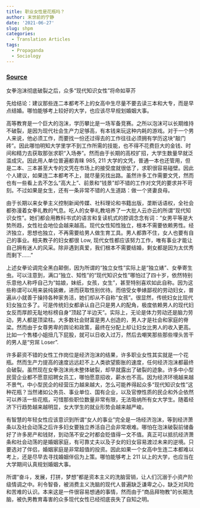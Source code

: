 ```yaml
---
title: 职业女性是花瓶吗？
author: 末世前的宁静
date: '2021-06-27'
slug: shpm
categories:
  - Translation Articles
tags:
  - Propaganda
  - Sociology
---
```


### [Source](https://www.zhihu.com/question/31212844/answer/418468061)



女拳泡沫彻底破裂之后，众多“现代知识女性”将命如草芥

先给结论：建议那些连二本都考不上的女高中生尽量不要去读三本和大专，而是早点结婚。哪怕能够考上较好的大学，也应该尽早规划婚姻大事。

高等教育是一个巨大的泡沫，学历攀比是一场军备竞赛。之所以泡沫可以长期维持不破裂，是因为现代社会生产力足够高，有本钱来玩这种内耗的游戏。对于一个男人来说，他必须工作，而要找一份还过得去的工作往往必须拥有学历这块“敲门砖”。因此哪怕明知大学里学不到工作所需的技能，也不得不花费巨大的金钱、时间和精力去获取那张求职“入场券”。然而由于长期的高校扩招，大学生数量早就泛滥成灾。因此用人单位普遍都青睐 985, 211 大学的文凭，普通一本也还管用，但是二本、三本甚至大专的文凭在市场上的接受度就很低了，求职很容易碰壁。因此个人建议，如果连二本都考不上，就尽量另找出路。虽然许多工作需要文凭，然而也有一些看上去不怎么“高大上”、前景和“钱景”却不错的工作对文凭的要求并不苛刻。不过如果是女生，还有一条非常不错的人生道路：做一个贤妻良母。

由于长期以来女拳主义控制新闻传媒、社科理论和书籍出版，垄断话语权，全社会都弥漫着女拳礼教的气息。吃人的女拳礼教培养了一大批人云亦云的所谓“现代知识女性”。她们都会用教科书式的语言和复读机式的腔调念念有词：“女男平等是大势所趋，女性社会地位会越来越高。现代女性知性独立，根本不需要依赖男性。经济独立，思想也独立，不再需要给男人做生育工具。男人都靠不住，女人也要有自己的事业。相夫教子的妇女都很 Low, 现代女性都应该努力工作，唯有事业才能让自己拥有迷人的风采。除非遇到真爱，我们根本不需要结婚，剩女都是因为太优秀而剩下……”

上述女拳论调完全黑白颠倒，因为所谓的“独立女性”实际上是“独立婊”、女拳寄生虫。可以注意到，满口“独立、知性”的“现代知识女性”哪怕过了四十岁，依然特别乐意他人称呼自己为“姑娘，妹纸，女孩，女生”，甚至特别喜欢如此自称。因为这些称谓可以用来装纯装嫩，进而获取性别优待。而倍受女拳婊鄙视的劳动妇女，普遍从小就善于操持各种家务活，她们却从不自称“女孩”。很显然，传统妇女比现代妇女独立多了。可是传统妇女都承认自己只是男人的配角，极度依赖男人的现代妇女反而厚颜无耻地标榜自身“顶起了半边天”。实际上，无论是体力劳动还是脑力劳动，男人都是顶梁柱。大多数社会财富是男人创造的，男人才是社会和家庭的脊梁。然而由于女尊男卑的舆论和政策，最终在分配上却让妇女比男人的收入更高。比如一个售楼小姐扭几下屁股，就可以日收入过万，然后去嘲笑那些那些埋头苦干的男人是“穷屌 Loser”.


许多薪资不错的女性工作岗位是经济泡沫的结果，许多职业女性其实就是一个花瓶。然而生产力提高的速度远远赶不上人类欲望膨胀的速度，任何经济泡沫都最终会破裂。虽然现在女拳泡沫尚未整体破裂，却早就露出了破裂的迹象。许多中小型民营企业都不愿意招聘女员工，哪怕愿意招收，薪水也不高。因为经济环境越来越不景气，中小型民企的经营压力越来越大，怎么可能养得起众多“现代知识女性”这种花瓶？当然诸如公务员、事业单位、国有企业，以及官僚性质的民企和外企依然可以养活一些花瓶，可惜那些职位数量非常有限，无法吸纳所有女大学生。随着经济下行趋势越来越明显，女大学生的就业形势会越来越严峻。

有智慧的年轻女性应该意识到所谓“女人的事业”完全是一场经济泡沫，等到经济萧条以及社会动荡之后许多妇女要独立养活自己会非常艰难。哪怕在泡沫破裂前储备好了许多房产和钱财，到动荡不安之时都会贬值得一文不值。真正可以抵抗经济萧条和社会动荡的是婚姻家庭，有可靠丈夫以及子女的妇女容易渡过未来的逆境。只要选对了伴侣，婚姻家庭是非常超值的投资。因此如果一个女高中生连二本都难以考上，还是尽早去寻找婚姻伴侣为上策。哪怕能够考上 211 以上的大学，也应当在大学期间认真规划婚姻大事。

所谓“奋斗，发展，打拼，梦想”都是资本主义的洗脑营销，让人们沉溺于小资产阶级情调之中。利令智昏，被消费主义洗脑的现代人普遍缺乏谦卑之心，缺乏对风险和苦难的认识。本来这是一件很容易想通的事情，然而由于“商品拜物教”的长期洗脑，被仇男教育毒害的众多现代女性已经彻底丧失了自知之明。